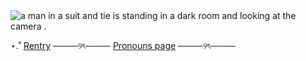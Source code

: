 





<img src="https://media.tenor.com/Cbuf3MNragQAAAAM/tt.gif" alt="a man in a suit and tie is standing in a dark room and looking at the camera ."/>


⋆.˚
[Rentry](https://rentry.co/voidershopss) ────୨ৎ──── [Pronouns page](https://en.pronouns.page/@void0991) ────୨ৎ────













